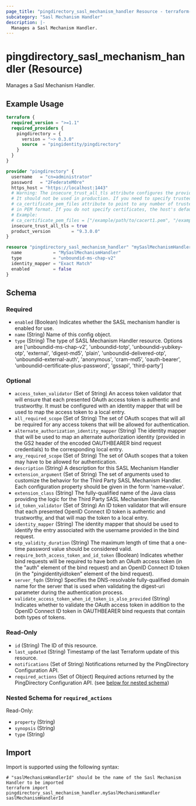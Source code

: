 ```yaml
---
page_title: "pingdirectory_sasl_mechanism_handler Resource - terraform-provider-pingdirectory"
subcategory: "Sasl Mechanism Handler"
description: |-
  Manages a Sasl Mechanism Handler.
---
```


# pingdirectory_sasl_mechanism_handler (Resource)

Manages a Sasl Mechanism Handler.

## Example Usage

```terraform
terraform {
  required_version = ">=1.1"
  required_providers {
    pingdirectory = {
      version = "~> 0.3.0"
      source  = "pingidentity/pingdirectory"
    }
  }
}

provider "pingdirectory" {
  username   = "cn=administrator"
  password   = "2FederateM0re"
  https_host = "https://localhost:1443"
  # Warning: The insecure_trust_all_tls attribute configures the provider to trust any certificate presented by the PingDirectory server.
  # It should not be used in production. If you need to specify trusted CA certificates, use the
  # ca_certificate_pem_files attribute to point to any number of trusted CA certificate files
  # in PEM format. If you do not specify certificates, the host's default root CA set will be used.
  # Example:
  # ca_certificate_pem_files = ["/example/path/to/cacert1.pem", "/example/path/to/cacert2.pem"]
  insecure_trust_all_tls = true
  product_version        = "9.3.0.0"
}

resource "pingdirectory_sasl_mechanism_handler" "mySaslMechanismHandler" {
  name            = "MySaslMechanismHandler"
  type            = "unboundid-ms-chap-v2"
  identity_mapper = "Exact Match"
  enabled         = false
}
```

<!-- schema generated by tfplugindocs -->
## Schema

### Required

- `enabled` (Boolean) Indicates whether the SASL mechanism handler is enabled for use.
- `name` (String) Name of this config object.
- `type` (String) The type of SASL Mechanism Handler resource. Options are ['unboundid-ms-chap-v2', 'unboundid-totp', 'unboundid-yubikey-otp', 'external', 'digest-md5', 'plain', 'unboundid-delivered-otp', 'unboundid-external-auth', 'anonymous', 'cram-md5', 'oauth-bearer', 'unboundid-certificate-plus-password', 'gssapi', 'third-party']

### Optional

- `access_token_validator` (Set of String) An access token validator that will ensure that each presented OAuth access token is authentic and trustworthy. It must be configured with an identity mapper that will be used to map the access token to a local entry.
- `all_required_scope` (Set of String) The set of OAuth scopes that will all be required for any access tokens that will be allowed for authentication.
- `alternate_authorization_identity_mapper` (String) The identity mapper that will be used to map an alternate authorization identity (provided in the GS2 header of the encoded OAUTHBEARER bind request credentials) to the corresponding local entry.
- `any_required_scope` (Set of String) The set of OAuth scopes that a token may have to be allowed for authentication.
- `description` (String) A description for this SASL Mechanism Handler
- `extension_argument` (Set of String) The set of arguments used to customize the behavior for the Third Party SASL Mechanism Handler. Each configuration property should be given in the form 'name=value'.
- `extension_class` (String) The fully-qualified name of the Java class providing the logic for the Third Party SASL Mechanism Handler.
- `id_token_validator` (Set of String) An ID token validator that will ensure that each presented OpenID Connect ID token is authentic and trustworthy, and that will map the token to a local entry.
- `identity_mapper` (String) The identity mapper that should be used to identify the entry associated with the username provided in the bind request.
- `otp_validity_duration` (String) The maximum length of time that a one-time password value should be considered valid.
- `require_both_access_token_and_id_token` (Boolean) Indicates whether bind requests will be required to have both an OAuth access token (in the "auth" element of the bind request) and an OpenID Connect ID token (in the "pingidentityidtoken" element of the bind request).
- `server_fqdn` (String) Specifies the DNS-resolvable fully-qualified domain name for the server that is used when validating the digest-uri parameter during the authentication process.
- `validate_access_token_when_id_token_is_also_provided` (String) Indicates whether to validate the OAuth access token in addition to the OpenID Connect ID token in OAUTHBEARER bind requests that contain both types of tokens.

### Read-Only

- `id` (String) The ID of this resource.
- `last_updated` (String) Timestamp of the last Terraform update of this resource.
- `notifications` (Set of String) Notifications returned by the PingDirectory Configuration API.
- `required_actions` (Set of Object) Required actions returned by the PingDirectory Configuration API. (see [below for nested schema](#nestedatt--required_actions))

<a id="nestedatt--required_actions"></a>
### Nested Schema for `required_actions`

Read-Only:

- `property` (String)
- `synopsis` (String)
- `type` (String)

## Import

Import is supported using the following syntax:

```shell
# "saslMechanismHandlerId" should be the name of the Sasl Mechanism Handler to be imported
terraform import pingdirectory_sasl_mechanism_handler.mySaslMechanismHandler saslMechanismHandlerId
```

